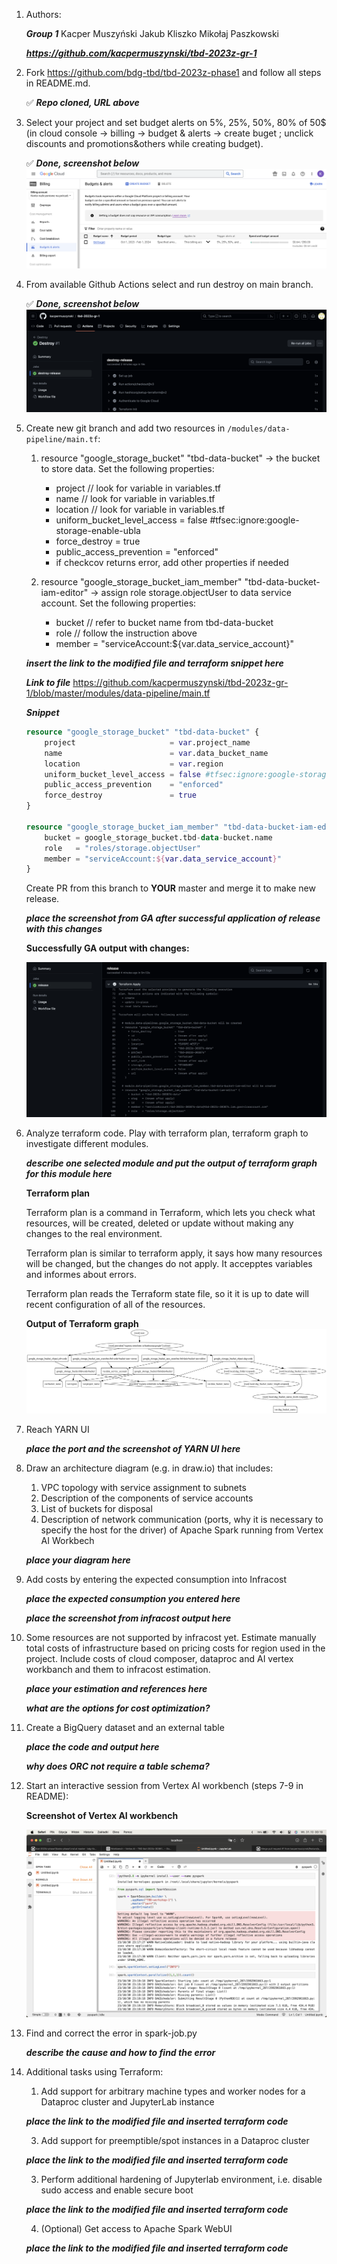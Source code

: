 1. Authors:

   ***Group 1***
   Kacper Muszyński
   Jakub Kliszko
   Mikołaj Paszkowski

   ***https://github.com/kacpermuszynski/tbd-2023z-gr-1***
   
2. Fork https://github.com/bdg-tbd/tbd-2023z-phase1 and follow all steps in README.md.

   :white_check_mark:
    ***Repo cloned, URL above***

3. Select your project and set budget alerts on 5%, 25%, 50%, 80% of 50$ (in cloud console -> billing -> budget & alerts -> create buget ; unclick discounts and promotions&others while creating budget).

   :white_check_mark:
    ***Done, screenshot below***
  ![img.png](doc/figures/buget-and-alerts.png)

4. From available Github Actions select and run destroy on main branch.

   :white_check_mark:
    ***Done, screenshot below***
  ![img.png](doc/figures/ga-destroy.png)

5. Create new git branch and add two resources in ```/modules/data-pipeline/main.tf```:
    1. resource "google_storage_bucket" "tbd-data-bucket" -> the bucket to store data. Set the following properties:
        * project  // look for variable in variables.tf
        * name  // look for variable in variables.tf
        * location // look for variable in variables.tf
        * uniform_bucket_level_access = false #tfsec:ignore:google-storage-enable-ubla
        * force_destroy               = true
        * public_access_prevention    = "enforced"
        * if checkcov returns error, add other properties if needed
       
    2. resource "google_storage_bucket_iam_member" "tbd-data-bucket-iam-editor" -> assign role storage.objectUser to data service account. Set the following properties:
        * bucket // refer to bucket name from tbd-data-bucket
        * role   // follow the instruction above
        * member = "serviceAccount:${var.data_service_account}"

    ***insert the link to the modified file and terraform snippet here***

    ***Link to file*** https://github.com/kacpermuszynski/tbd-2023z-gr-1/blob/master/modules/data-pipeline/main.tf

    ***Snippet***
    ```terraform
    resource "google_storage_bucket" "tbd-data-bucket" {
        project                     = var.project_name
        name                        = var.data_bucket_name
        location                    = var.region
        uniform_bucket_level_access = false #tfsec:ignore:google-storage-enable-ubla
        public_access_prevention    = "enforced"
        force_destroy               = true
    }

    resource "google_storage_bucket_iam_member" "tbd-data-bucket-iam-editor" {
        bucket = google_storage_bucket.tbd-data-bucket.name
        role   = "roles/storage.objectUser"
        member = "serviceAccount:${var.data_service_account}"
    }
    ```

    Create PR from this branch to **YOUR** master and merge it to make new release. 
    
    ***place the screenshot from GA after successful application of release with this changes***

    **Successfully GA output with changes:**

    ![img.png](doc/figures/bucket-success-ga.png)

6. Analyze terraform code. Play with terraform plan, terraform graph to investigate different modules.

    ***describe one selected module and put the output of terraform graph for this module here***

    **Terraform plan**

    Terraform plan is a command in Terraform, which lets you check what resources, will be created, deleted or update without making any changes to the real environment.

    Terraform plan is similar to terraform apply, it says how many resources will be changed, but the changes do not apply. It accepptes variables and informes about errors.

    Terraform plan reads the Terraform state file, so it it is up to date will recent configuration of all of the resources.

    **Output of Terraform graph**
    ![img.png](doc/figures/graph.png)
   
7. Reach YARN UI
   
   ***place the port and the screenshot of YARN UI here***
   
8. Draw an architecture diagram (e.g. in draw.io) that includes:
    1. VPC topology with service assignment to subnets
    2. Description of the components of service accounts
    3. List of buckets for disposal
    4. Description of network communication (ports, why it is necessary to specify the host for the driver) of Apache Spark running from Vertex AI Workbech
  
    ***place your diagram here***

9. Add costs by entering the expected consumption into Infracost

   ***place the expected consumption you entered here***

   ***place the screenshot from infracost output here***

10. Some resources are not supported by infracost yet. Estimate manually total costs of infrastructure based on pricing costs for region used in the project. Include costs of cloud composer, dataproc and AI vertex workbanch and them to infracost estimation.

    ***place your estimation and references here***

    ***what are the options for cost optimization?***
    
12. Create a BigQuery dataset and an external table
    
    ***place the code and output here***
   
    ***why does ORC not require a table schema?***
  
13. Start an interactive session from Vertex AI workbench (steps 7-9 in README):

    **Screenshot of Vertex AI workbench**

    ![img.png](doc/figures/vertex-hello-world.png)
   
14. Find and correct the error in spark-job.py

    ***describe the cause and how to find the error***

15. Additional tasks using Terraform:

    1. Add support for arbitrary machine types and worker nodes for a Dataproc cluster and JupyterLab instance

    ***place the link to the modified file and inserted terraform code***
    
    3. Add support for preemptible/spot instances in a Dataproc cluster

    ***place the link to the modified file and inserted terraform code***
    
    3. Perform additional hardening of Jupyterlab environment, i.e. disable sudo access and enable secure boot
    
    ***place the link to the modified file and inserted terraform code***

    4. (Optional) Get access to Apache Spark WebUI

    ***place the link to the modified file and inserted terraform code***
